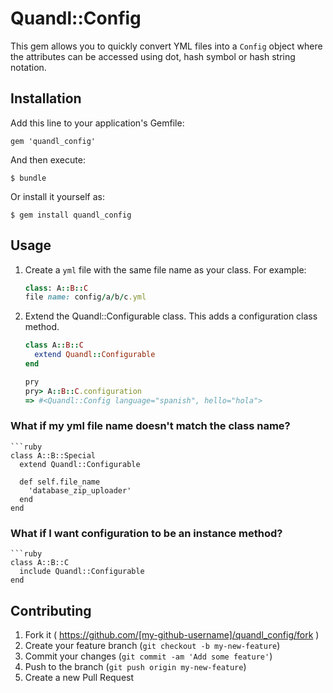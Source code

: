 # Quandl::Config

This gem allows you to quickly convert YML files into a `Config` object where the attributes can be accessed using dot, hash symbol or hash string notation.

## Installation

Add this line to your application's Gemfile:

    gem 'quandl_config'

And then execute:

    $ bundle

Or install it yourself as:

    $ gem install quandl_config

## Usage

1. Create a `yml` file with the same file name as your class. For example:

    ```ruby
    class: A::B::C
    file name: config/a/b/c.yml
    ```

2. Extend the Quandl::Configurable class. This adds a configuration class method.

    ```ruby
    class A::B::C
      extend Quandl::Configurable
    end
    ```

    ```ruby
    pry
    pry> A::B::C.configuration
   => #<Quandl::Config language="spanish", hello="hola">
    ```

### What if my yml file name doesn't match the class name?
    ```ruby
    class A::B::Special
      extend Quandl::Configurable

      def self.file_name
        'database_zip_uploader'
      end
    end

### What if I want configuration to be an instance method?
    ```ruby
    class A::B::C
      include Quandl::Configurable
    end

## Contributing

1. Fork it ( https://github.com/[my-github-username]/quandl_config/fork )
2. Create your feature branch (`git checkout -b my-new-feature`)
3. Commit your changes (`git commit -am 'Add some feature'`)
4. Push to the branch (`git push origin my-new-feature`)
5. Create a new Pull Request
